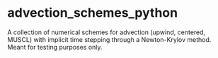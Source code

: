 # advection_schemes_python
A collection of numerical schemes for advection (upwind, centered, MUSCL) with implicit time stepping through a Newton-Krylov method. Meant for testing purposes only.
